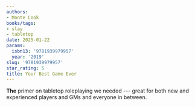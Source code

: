 ```yaml
---
authors:
- Monte Cook
books/tags:
- slay
- tabletop
date: 2025-01-22
params:
  isbn13: '9781939979957'
  year: '2019'
slug: '9781939979957'
star_rating: 5
title: Your Best Game Ever
---
```


**The** primer on tabletop roleplaying we needed --- great for both new and experienced players and GMs and everyone in between.


<!--more-->